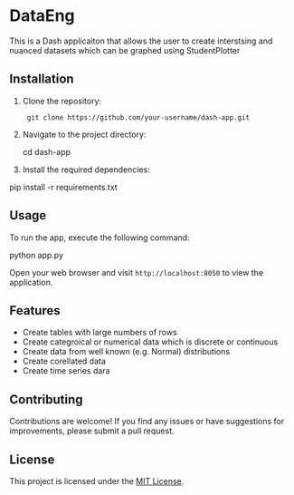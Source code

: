 # DataEng

This is a Dash applicaiton that allows the user to create interstsing and nuanced datasets which can be graphed using StudentPlotter

## Installation

1. Clone the repository:

        git clone https://github.com/your-username/dash-app.git


2. Navigate to the project directory:

    cd dash-app


3. Install the required dependencies:


pip install -r requirements.txt

## Usage

To run the  app, execute the following command:


python app.py

Open your web browser and visit `http://localhost:8050` to view the application.

## Features

- Create tables with large numbers of rows
- Create categroical or numerical data which is discrete or continuous
- Create data from well known (e.g. Normal) distributions
- Create corellated data
- Create time series dara

## Contributing

Contributions are welcome! If you find any issues or have suggestions for improvements, please submit a pull request.

## License

This project is licensed under the [MIT License](LICENSE).

  
